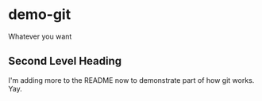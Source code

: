 # demo-git
Whatever you want

## Second Level Heading
I'm adding more to the README now to demonstrate part of how git works. Yay.